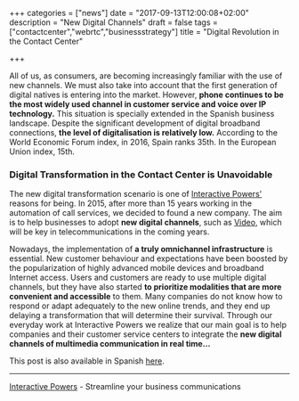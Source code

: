 +++
categories = ["news"]
date = "2017-09-13T12:00:08+02:00"
description = "New Digital Channels"
draft = false
tags = ["contactcenter","webrtc","businessstrategy"]
title = "Digital Revolution in the Contact Center"

+++


All of us, as consumers, are becoming increasingly familiar with the use of new channels. We must also take into account that the first generation of digital natives is entering into the market. However, **phone continues to be the most widely used channel in customer service and voice over IP technology.** This situation is specially extended in the Spanish business landscape. Despite the significant development of digital broadband connections, **the level of digitalisation is relatively low.** According to the World Economic Forum index, in 2016, Spain ranks 35th. In the European Union index, 15th.


### Digital Transformation in the Contact Center is Unavoidable

The new digital transformation scenario is one of [Interactive Powers'](http://www.ivrpowers.com/) reasons for being. In 2015, after more than 15 years working in the automation of call services, we decided to found a new company. The aim is to help businesses to adopt **new digital channels**, such as [Video](http://blog.ivrpowers.com/post/trends/video-call-centers/), which will be key in telecommunications in the coming years.

Nowadays, the implementation of **a truly omnichannel infrastructure** is essential. New customer behaviour and expectations have been boosted by the popularization of highly advanced mobile devices and broadband Internet access. Users and customers are ready to use multiple digital channels, but they have also started **to prioritize modalities that are more convenient and accessible** to them. Many companies do not know how to respond or adapt adequately to the new online trends, and they end up delaying a transformation that will determine their survival. Through our everyday work at Interactive Powers we realize that our main goal is to help companies and their customer service centers to integrate the **new digital channels of multimedia communication in real time…**


This post is also available in Spanish [here](https://www.linkedin.com/pulse/una-apuesta-por-la-revoluci%C3%B3n-digital-en-el-contact-center-iv%C3%A1n-sixto?trk=mp-reader-card).


---
[Interactive Powers](http://www.ivrpowers.com/) - Streamline your business communications



